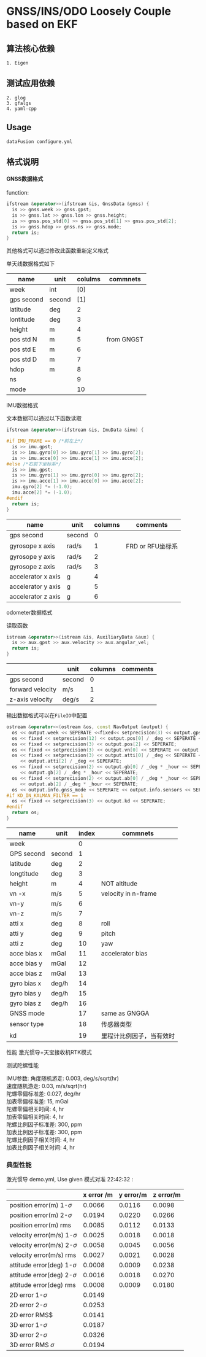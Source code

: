# GNSS/INS/ODO Loosely Couple based on EKF

## 算法核心依赖
    1. Eigen
## 测试应用依赖
    2. glog
    3. gfalgs
    4. yaml-cpp
## Usage
```
dataFusion configure.yml
```

## 格式说明
#### GNSS数据格式
function:
```c++
ifstream &operator>>(ifstream &is, GnssData &gnss) {
  is >> gnss.week >> gnss.gpst;
  is >> gnss.lat >> gnss.lon >> gnss.height;
  is >> gnss.pos_std[0] >> gnss.pos_std[1] >> gnss.pos_std[2];
  is >> gnss.hdop >> gnss.ns >> gnss.mode;
  return is;
}
```
其他格式可以通过修改此函数重新定义格式

单天线数据格式如下

| name       | unit   | colulms | commnets   |
| ---------- | ------ | ------- | ---------- |
| week       | int    | [0]     |            |
| gps second | second | [1]     |            |
| latitude   | deg    | 2       |            |
| lontitude  | deg    | 3       |            |
| height     | m      | 4       |            |
| pos std N  | m      | 5       | from GNGST |
| pos std E  | m      | 6       |            |
| pos std D  | m      | 7       |            |
| hdop       | m      | 8       |            |
| ns         |        | 9       |            |
| mode       |        | 10      |            |

IMU数据格式

文本数据可以通过以下函数读取

```c++
ifstream &operator>>(ifstream &is, ImuData &imu) {

#if IMU_FRAME == 0 /*前左上*/
  is >> imu.gpst;
  is >> imu.gyro[0] >> imu.gyro[1] >> imu.gyro[2];
  is >> imu.acce[0] >> imu.acce[1] >> imu.acce[2];
#else /*右前下坐标系*/
  is >> imu.gpst;
  is >> imu.gyro[1] >> imu.gyro[0] >> imu.gyro[2];
  is >> imu.acce[1] >> imu.acce[0] >> imu.acce[2];
  imu.gyro[2] *= (-1.0);
  imu.acce[2] *= (-1.0);
#endif
  return is;
}
```



| name               | unit   | columns | comments         |
| ------------------ | ------ | ------- | ---------------- |
| gps second         | second | 0       |                  |
| gyrosope x axis    | rad/s  | 1       | FRD or RFU坐标系 |
| gyrosope y axis    | rad/s  | 2       |                  |
| gyrosope z axis    | rad/s  | 3       |                  |
| accelerator x axis | g      | 4       |                  |
| accelerator y axis | g      | 5       |                  |
| accelerator z axis | g      | 6       |                  |

odometer数据格式

读取函数

```c++
istream &operator>>(istream &is, AuxiliaryData &aux) {
  is >> aux.gpst >> aux.velocity >> aux.angular_vel;
  return is;
}
```

|                  | unit   | columns | comments |
| ---------------- | ------ | ------- | -------- |
| gps second       | second | 0       |          |
| forward velocity | m/s    | 1       |          |
| z-axis velocity  | deg/s  | 2       |          |

输出数据格式可以在`FileIO`中配置

```c++
ostream &operator<<(ostream &os, const NavOutput &output) {
  os << output.week << SEPERATE <<fixed<< setprecision(3) << output.gpst << SEPERATE;
  os << fixed << setprecision(12) << output.pos[0] / _deg << SEPERATE << output.pos[1] / _deg << SEPERATE;
  os << fixed << setprecision(3) << output.pos[2] << SEPERATE;
  os << fixed << setprecision(3) << output.vn[0] << SEPERATE << output.vn[1] << SEPERATE << output.vn[2] << SEPERATE;
  os << fixed << setprecision(3) << output.atti[0] / _deg << SEPERATE << output.atti[1] / _deg << SEPERATE
	 << output.atti[2] / _deg << SEPERATE;
  os << fixed << setprecision(2) << output.gb[0] / _deg * _hour << SEPERATE << output.gb[1] / _deg * _hour << SEPERATE
	 << output.gb[2] / _deg * _hour << SEPERATE;
  os << fixed << setprecision(2) << output.ab[0] / _deg * _hour << SEPERATE << output.ab[1] / _deg * _hour << SEPERATE
	 << output.ab[2] / _deg * _hour << SEPERATE;
  os << output.info.gnss_mode << SEPERATE << output.info.sensors << SEPERATE;
#if KD_IN_KALMAN_FILTER == 1
  os << fixed << setprecision(3) << output.kd << SEPERATE;
#endif
  return os;
}
```



| name        | unit   | index | commnets                 |
| ----------- | ------ | ----- | ------------------------ |
| week        |        | 0     |                          |
| GPS second  | second | 1     |                          |
| latitude    | deg    | 2     |                          |
| longtitude  | deg    | 3     |                          |
| height      | m      | 4     | NOT altitude             |
| vn -x       | m/s    | 5     | velocity in n-frame      |
| vn-y        | m/s    | 6     |                          |
| vn-z        | m/s    | 7     |                          |
| atti x      | deg    | 8     | roll                     |
| atti y      | deg    | 9     | pitch                    |
| atti z      | deg    | 10    | yaw                      |
| acce bias x | mGal   | 11    | accelerator bias         |
| acce bias y | mGal   | 12    |                          |
| acce bias z | mGal   | 13    |                          |
| gyro bias x | deg/h  | 14    |                          |
| gyro bias y | deg/h  | 15    |                          |
| gyro bias z | deg/h  | 16    |                          |
| GNSS mode   |        | 17    | same as GNGGA            |
| sensor type |        | 18    | 传感器类型               |
| kd          |        | 19    | 里程计比例因子，当有效时 |

性能 激光惯导+天宝接收机RTK模式

测试陀螺性能

IMU参数:
角度随机游走: 0.003, deg/s/sqrt(hr)   
速度随机游走: 0.03, m/s/sqrt(hr)   
陀螺零偏标准差: 0.027, deg/hr   
加表零偏标准差: 15, mGal   
陀螺零偏相关时间: 4, hr   
加表零偏相关时间: 4, hr   
陀螺比例因子标准差: 300, ppm   
加表比例因子标准差: 300, ppm   
陀螺比例因子相关时间: 4, hr   
加表比例因子相关时间: 4, hr   

### 典型性能
 激光惯导 demo.yml, Use given 模式对准
 22:42:32 :  

 |                                | x error /m | y error/m | z error/m |
 |--------------------------------|------------|-----------|-----------|
 |  position error(m) 1-$\sigma$  |   0.0066   |   0.0116  |   0.0098  |
 |  position error(m) 2-$\sigma$  |   0.0194   |   0.0220  |   0.0266  |
 |     position error(m) rms      |   0.0085   |   0.0112  |   0.0133  |
 | velocity error(m/s) 1-$\sigma$ |   0.0025   |   0.0018  |   0.0018  |
 | velocity error(m/s) 2-$\sigma$ |   0.0058   |   0.0045  |   0.0056  |
 |    velocity error(m/s) rms     |   0.0027   |   0.0021  |   0.0028  |
 | attitude error(deg) 1-$\sigma$ |   0.0008   |   0.0009  |   0.0238  |
 | attitude error(deg) 2-$\sigma$ |   0.0016   |   0.0018  |   0.0270  |
 |    attitude error(deg) rms     |   0.0008   |   0.0009  |   0.0180  |
 |      2D error 1-$\sigma$       |   0.0149   |           |           |
 |      2D error 2-$\sigma$       |   0.0253   |           |           |
 |         2D error RMS$          |   0.0141   |           |           |
 |      3D error 1-$\sigma$       |   0.0187   |           |           |
 |      3D error 2-$\sigma$       |   0.0326   |           |           |
 |     3D error RMS $\sigma$      |   0.0194   |           |           |
